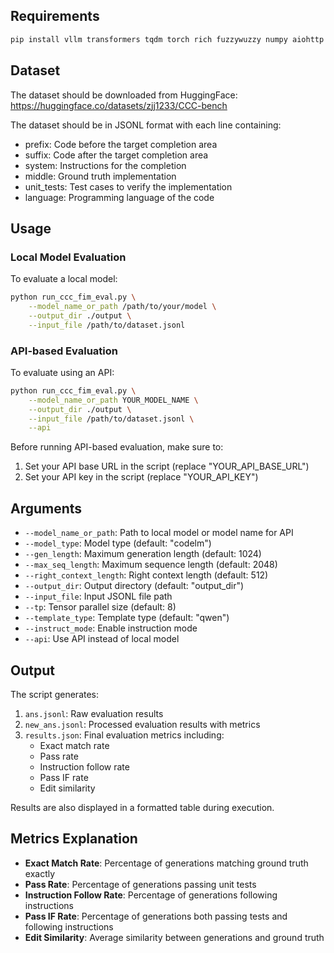 ## Requirements

```bash
pip install vllm transformers tqdm torch rich fuzzywuzzy numpy aiohttp requests
```

## Dataset

The dataset should be downloaded from HuggingFace: https://huggingface.co/datasets/zjj1233/CCC-bench

The dataset should be in JSONL format with each line containing:
- prefix: Code before the target completion area
- suffix: Code after the target completion area
- system: Instructions for the completion
- middle: Ground truth implementation
- unit_tests: Test cases to verify the implementation
- language: Programming language of the code

## Usage

### Local Model Evaluation

To evaluate a local model:

```bash
python run_ccc_fim_eval.py \
    --model_name_or_path /path/to/your/model \
    --output_dir ./output \
    --input_file /path/to/dataset.jsonl
```

### API-based Evaluation

To evaluate using an API:

```bash
python run_ccc_fim_eval.py \
    --model_name_or_path YOUR_MODEL_NAME \
    --output_dir ./output \
    --input_file /path/to/dataset.jsonl \
    --api
```

Before running API-based evaluation, make sure to:
1. Set your API base URL in the script (replace "YOUR_API_BASE_URL")
2. Set your API key in the script (replace "YOUR_API_KEY")

## Arguments

- `--model_name_or_path`: Path to local model or model name for API
- `--model_type`: Model type (default: "codelm")
- `--gen_length`: Maximum generation length (default: 1024)
- `--max_seq_length`: Maximum sequence length (default: 2048)
- `--right_context_length`: Right context length (default: 512)
- `--output_dir`: Output directory (default: "output_dir")
- `--input_file`: Input JSONL file path
- `--tp`: Tensor parallel size (default: 8)
- `--template_type`: Template type (default: "qwen")
- `--instruct_mode`: Enable instruction mode
- `--api`: Use API instead of local model

## Output

The script generates:
1. `ans.jsonl`: Raw evaluation results
2. `new_ans.jsonl`: Processed evaluation results with metrics
3. `results.json`: Final evaluation metrics including:
   - Exact match rate
   - Pass rate
   - Instruction follow rate
   - Pass IF rate
   - Edit similarity

Results are also displayed in a formatted table during execution.

## Metrics Explanation

- **Exact Match Rate**: Percentage of generations matching ground truth exactly
- **Pass Rate**: Percentage of generations passing unit tests
- **Instruction Follow Rate**: Percentage of generations following instructions
- **Pass IF Rate**: Percentage of generations both passing tests and following instructions
- **Edit Similarity**: Average similarity between generations and ground truth 
